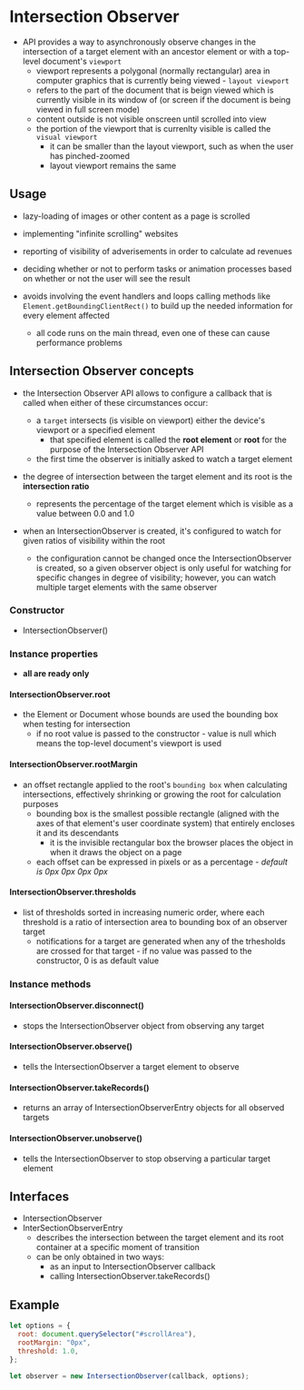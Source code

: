# Intersection Observer

- API provides a way to asynchronously observe changes in the intersection of a target element with an ancestor element or with a top-level document's `viewport`
  - viewport represents a polygonal (normally rectangular) area in computer graphics that is currently being viewed - `layout viewport`
  - refers to the part of the document that is beign viewed which is currently visible in its window of (or screen if the document is being viewed in full screen mode)
  - content outside is not visible onscreen until scrolled into view
  - the portion of the viewport that is currenlty visible is called the `visual viewport`
    - it can be smaller than the layout viewport, such as when the user has pinched-zoomed
    - layout viewport remains the same

## Usage

- lazy-loading of images or other content as a page is scrolled
- implementing "infinite scrolling" websites
- reporting of visibility of adverisements in order to calculate ad revenues
- deciding whether or not to perform tasks or animation processes based on whether or not the user will see the result

- avoids involving the event handlers and loops calling methods like `Element.getBoundingClientRect()` to build up the needed information for every element affected
  - all code runs on the main thread, even one of these can cause performance problems

## Intersection Observer concepts

- the Intersection Observer API allows to configure a callback that is called when either of these circumstances occur:

  - a `target` intersects (is visible on viewport) either the device's viewport or a specified element
    - that specified element is called the **root element** or **root** for the purpose of the Intersection Observer API
  - the first time the observer is initially asked to watch a target element

- the degree of intersection between the target element and its root is the **intersection ratio**

  - represents the percentage of the target element which is visible as a value between 0.0 and 1.0

- when an IntersectionObserver is created, it's configured to watch for given ratios of visibility within the root
  - the configuration cannot be changed once the IntersectionObserver is created, so a given observer object is only useful for watching for specific changes in degree of visibility; however, you can watch multiple target elements with the same observer

### Constructor

- IntersectionObserver()

### Instance properties

- **all are ready only**

#### IntersectionObserver.root

- the Element or Document whose bounds are used the bounding box when testing for intersection
  - if no root value is passed to the constructor - value is null which means the top-level document's viewport is used

#### IntersectionObserver.rootMargin

- an offset rectangle applied to the root's `bounding box` when calculating intersections, effectively shrinking or growing the root for calculation purposes
  - bounding box is the smallest possible rectangle (aligned with the axes of that element's user coordinate system) that entirely encloses it and its descendants
    - it is the invisible rectangular box the browser places the object in when it draws the object on a page
  - each offset can be expressed in pixels or as a percentage - _default is 0px 0px 0px 0px_

#### IntersectionObserver.thresholds

- list of thresholds sorted in increasing numeric order, where each threshold is a ratio of intersection area to bounding box of an observer target
  - notifications for a target are generated when any of the trhesholds are crossed for that target - if no value was passed to the constructor, 0 is as default value

### Instance methods

#### IntersectionObserver.disconnect()

- stops the IntersectionObserver object from observing any target

#### IntersectionObserver.observe()

- tells the IntersectionObserver a target element to observe

#### IntersectionObserver.takeRecords()

- returns an array of IntersectionObserverEntry objects for all observed targets

#### IntersectionObserver.unobserve()

- tells the IntersectionObserver to stop observing a particular target element

## Interfaces

- IntersectionObserver
- InterSectionObserverEntry
  - describes the intersection between the target element and its root container at a specific moment of transition
  - can be only obtained in two ways:
    - as an input to IntersectionObserver callback
    - calling IntersectionObserver.takeRecords()

## Example

```js
let options = {
  root: document.querySelector("#scrollArea"),
  rootMargin: "0px",
  threshold: 1.0,
};

let observer = new IntersectionObserver(callback, options);
```
